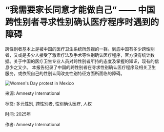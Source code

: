 # “我需要家长同意才能做自己” —— 中国跨性别者寻求性别确认医疗程序时遇到的障碍

跨性别者基本上是被中国的医疗卫生系统所忽视的一群。到底中国有多少跨性别者，又或是多少人接受了激素疗法及手术等性别确认医疗程序，官方没有统计数据。关于中国的医疗卫生专业人员对跨性别者所持的态度及掌握的知识，现有的信息少之又少。 本报告纪录了中国的跨性别者在寻求性别确认医疗程序及相关卫生服务，或依照自己的性别认同改变性别特征方面所面临的障碍。

![Women's Day protest in Mexico](https://www.amnesty.org/en/wp-content/uploads/2021/05/248189-1.jpg)

来源: Amnesty International

标签: 多元性别, 跨性别者, 性别确认医疗, 人权

时间: 2025年

作者: Amnesty International